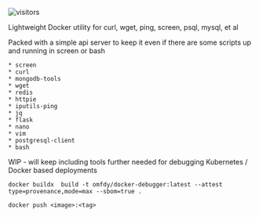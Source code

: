 ![visitors](https://visitor-badge.laobi.icu/badge?page_id=omfdydx.docker_debugger)

Lightweight Docker utility for curl, wget, ping, screen, psql, mysql, et al

Packed with a simple api server to keep it even if there are some scripts up and running in screen or bash

```
* screen
* curl
* mongodb-tools
* wget
* redis
* httpie
* iputils-ping
* jq
* flask
* nano
* vim
* postgresql-client
* bash
```

WIP - will keep including tools further needed for debugging Kubernetes / Docker based deployments

`docker buildx  build -t omfdy/docker-debugger:latest --attest type=provenance,mode=max --sbom=true .`

`docker push <image>:<tag>`

